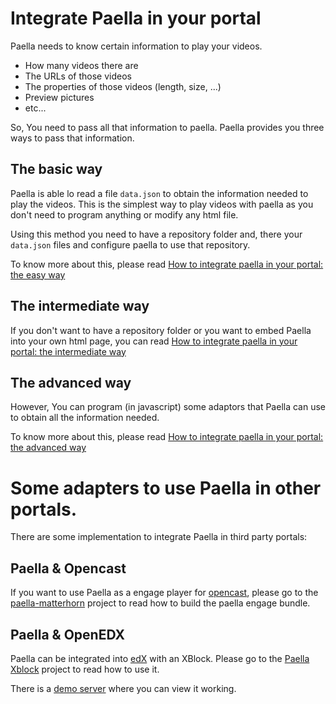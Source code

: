 # Integrate Paella in your portal

Paella needs to know certain information to play your videos.

- How many videos there are
- The URLs of those videos
- The properties of those videos (length, size, ...)
- Preview pictures
- etc...

So, You need to pass all that information to paella. Paella provides you three ways to pass that information.

## The basic way

Paella is able lo read a file `data.json` to obtain the information needed to play the videos.
This is the simplest way to play videos with paella as you don't need to program anything or modify
any html file.

Using this method you need to have a repository folder and, there your `data.json` files and configure paella
to use that repository.

To know more about this, please read [How to integrate paella in your portal: the easy way](integrate_basic.md)


## The intermediate way

If you don't want to have a repository folder or you want to embed Paella into your own html page, you can
read [How to integrate paella in your portal: the intermediate way](integrate_intermediate.md)


## The advanced way

However, You can program (in javascript) some adaptors that Paella can use to obtain all the
information needed.

To know more about this, please read [How to integrate paella in your portal: the advanced way](integrate_advanced.md)


# Some adapters to use Paella in other portals.

There are some implementation to integrate Paella in third party portals:

## Paella & Opencast

If you want to use Paella as a engage player for [opencast](http://opencast.org/), please go to the [paella-matterhorn](http://github.com/polimediaupv/paella-matterhorn) project to read how to build the paella engage bundle.


## Paella & OpenEDX

Paella can be integrated into [edX](https://open.edx.org/) with an XBlock.  Please go to the [Paella Xblock](https://github.com/polimediaupv/paellaXBlock) project to read how to use it.

There is a [demo server](http://demo.edx.upv.es/courses/demo/Tests/2014-002/about) where you can view it working.
